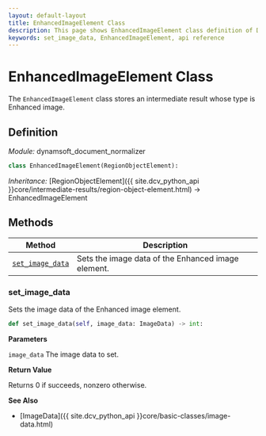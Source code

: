 ```yaml
---
layout: default-layout
title: EnhancedImageElement Class
description: This page shows EnhancedImageElement class definition of Dynamsoft Document Normalizer SDK Python Edition.
keywords: set_image_data, EnhancedImageElement, api reference
---
```


# EnhancedImageElement Class

The `EnhancedImageElement` class stores an intermediate result whose type is Enhanced image.

## Definition

*Module:* dynamsoft_document_normalizer

```python
class EnhancedImageElement(RegionObjectElement):
```

*Inheritance:* [RegionObjectElement]({{ site.dcv_python_api }}core/intermediate-results/region-object-element.html) -> EnhancedImageElement

## Methods

| Method | Description |
|--------|-------------|
| [`set_image_data`](#set_image_data) | Sets the image data of the Enhanced image element. |

### set_image_data

Sets the image data of the Enhanced image element.

```python
def set_image_data(self, image_data: ImageData) -> int:
```

**Parameters**

`image_data`  The image data to set.

**Return Value**

Returns 0 if succeeds, nonzero otherwise. 

**See Also**

* [ImageData]({{ site.dcv_python_api }}core/basic-classes/image-data.html)
